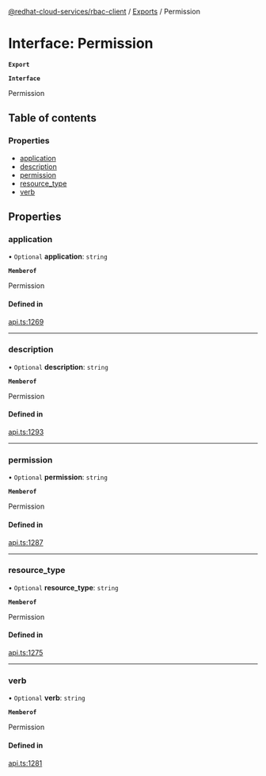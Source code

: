 [@redhat-cloud-services/rbac-client](../README.md) / [Exports](../modules.md) / Permission

# Interface: Permission

**`Export`**

**`Interface`**

Permission

## Table of contents

### Properties

- [application](Permission.md#application)
- [description](Permission.md#description)
- [permission](Permission.md#permission)
- [resource\_type](Permission.md#resource_type)
- [verb](Permission.md#verb)

## Properties

### application

• `Optional` **application**: `string`

**`Memberof`**

Permission

#### Defined in

[api.ts:1269](https://github.com/RedHatInsights/javascript-clients/blob/master/packages/rbac/api.ts#L1269)

___

### description

• `Optional` **description**: `string`

**`Memberof`**

Permission

#### Defined in

[api.ts:1293](https://github.com/RedHatInsights/javascript-clients/blob/master/packages/rbac/api.ts#L1293)

___

### permission

• `Optional` **permission**: `string`

**`Memberof`**

Permission

#### Defined in

[api.ts:1287](https://github.com/RedHatInsights/javascript-clients/blob/master/packages/rbac/api.ts#L1287)

___

### resource\_type

• `Optional` **resource\_type**: `string`

**`Memberof`**

Permission

#### Defined in

[api.ts:1275](https://github.com/RedHatInsights/javascript-clients/blob/master/packages/rbac/api.ts#L1275)

___

### verb

• `Optional` **verb**: `string`

**`Memberof`**

Permission

#### Defined in

[api.ts:1281](https://github.com/RedHatInsights/javascript-clients/blob/master/packages/rbac/api.ts#L1281)
